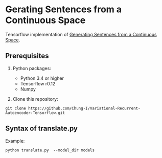 # Gerating Sentences from a Continuous Space

Tensorflow implementation of [Generating Sentences from a Continuous Space](https://arxiv.org/abs/1511.06349).

## Prerequisites

1. Python packages:
    - Python 3.4 or higher
    - Tensorflow r0.12
    - Numpy 

2. Clone this repository:
```shell=
git clone https://github.com/Chung-I/Variational-Recurrent-Autoencoder-Tensorflow.git
```

## Syntax of translate.py

Example:
```shell=
python translate.py  --model_dir models
